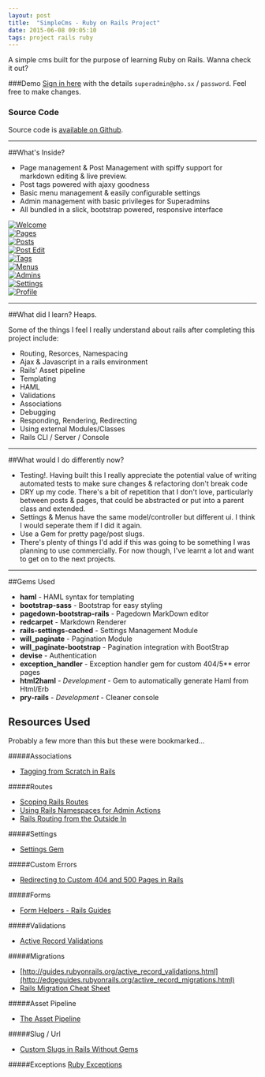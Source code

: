 ```yaml
---
layout: post
title:  "SimpleCms - Ruby on Rails Project"
date: 2015-06-08 09:05:10
tags: project rails ruby
---
```


A simple cms built for the purpose of learning Ruby on Rails. Wanna check it out?

###Demo
[Sign in here](https://frozen-bastion-6147.herokuapp.com/cms) with the details `superadmin@pho.sx` / `password`. Feel free to make changes.

### Source Code
Source code is [available on Github](https://github.com/pjho/rails_simple_cms).

---

##What's Inside?

* Page management & Post Management with spiffy support for markdown editing & live preview.
* Post tags powered with ajaxy goodness
* Basic menu management & easily configurable settings
* Admin management with basic privileges for Superadmins
* All bundled in a slick, bootstrap powered, responsive interface



<div  id="gallery" class="50% row uniform">

  <div class="4u">
    <a class="image fit thumb" href="/images/fulls/01_welcome.png">
      <img alt="Welcome" src="/images/thumbs/01_welcome.png">
    </a>
  </div>

  <div class="4u">
    <a class="image fit thumb" href="/images/fulls/02_pages.png">
      <img alt="Pages" src="/images/thumbs/02_pages.png">
    </a>
  </div>

  <div class="4u$">
    <a class="image fit thumb" href="/images/fulls/03_posts.png">
      <img alt="Posts" src="/images/thumbs/03_posts.png">
    </a>
  </div>

  <div class="4u">
    <a class="image fit thumb" href="/images/fulls/04_post_edit.png">
      <img alt="Post Edit" src="/images/thumbs/04_post_edit.png">
    </a>
  </div>

  <div class="4u">
    <a class="image fit thumb" href="/images/fulls/05_tags.png">
      <img alt="Tags" src="/images/thumbs/05_tags.png">
    </a>
  </div>

  <div class="4u$">
    <a class="image fit thumb" href="/images/fulls/06_menus.png">
      <img alt="Menus" src="/images/thumbs/06_menus.png">
    </a>
  </div>

  <div class="4u">
    <a class="image fit thumb" href="/images/fulls/07_admins.png">
      <img alt="Admins" src="/images/thumbs/07_admins.png">
    </a>
  </div>

  <div class="4u">
    <a class="image fit thumb" href="/images/fulls/08_settings.png">
      <img alt="Settings" src="/images/thumbs/08_settings.png">
    </a>
  </div>

  <div class="4u$">
    <a class="image fit thumb" href="/images/fulls/09_profile.png">
      <img alt="Profile" src="/images/thumbs/09_profile.png">
    </a>
  </div>

</div>

---
##What did I learn?
Heaps.

Some of the things I feel I really understand about rails after completing this project include:

* Routing, Resorces, Namespacing
* Ajax & Javascript in a rails environment
* Rails' Asset pipeline
* Templating
* HAML
* Validations
* Associations
* Debugging
* Responding, Rendering, Redirecting
* Using external Modules/Classes
* Rails CLI / Server / Console

---

##What would I do differently now?

* Testing!. Having built this I really appreciate the potential value of writing automated tests to make sure changes & refactoring don't break code
* DRY up my code. There's a bit of repetition that I don't love, particularly between posts & pages, that could be abstracted or put into a parent class and extended.
* Settings & Menus have the same model/controller but different ui. I think I would seperate them if I did it again.
* Use a Gem for pretty page/post slugs.
* There's plenty of things I'd add if this was going to be something I was planning to use commercially. For now though, I've learnt a lot and want to get on to the next projects.

---

##Gems Used

* **haml** - HAML syntax for templating
* **bootstrap-sass** - Bootstrap for easy styling
* **pagedown-bootstrap-rails** - Pagedown MarkDown editor
* **redcarpet** - Markdown Renderer
* **rails-settings-cached** - Settings Management Module
* **will_paginate** - Pagination Module
* **will_paginate-bootstrap** - Pagination integration with BootStrap
* **devise** - Authentication
* **exception_handler** - Exception handler gem for custom 404/5** error pages
* **html2haml** - *Development* - Gem to automatically generate Haml from Html/Erb
* **pry-rails** - *Development* - Cleaner console



## Resources Used
Probably a few more than this but these were bookmarked...

#####Associations

* [Tagging from Scratch in Rails](http://www.sitepoint.com/tagging-scratch-rails/)

#####Routes

* [Scoping Rails Routes](http://notahat.com/2014/02/05/scoping-rails-routes.html)
* [Using Rails Namespaces for Admin Actions](http://blog.roberteshleman.com/2014/08/14/using-rails-namespaces-for-admin-actions/)
* [Rails Routing from the Outside In](http://edgeguides.rubyonrails.org/routing.html)

#####Settings

* [Settings Gem](https://github.com/huacnlee/rails-settings-cached)

#####Custom Errors

* [Redirecting to Custom 404 and 500 Pages in Rails](http://easyactiverecord.com/blog/2014/08/19/redirecting-to-custom-404-and-500-pages-in-rails/)

#####Forms

* [Form Helpers - Rails Guides](http://guides.rubyonrails.org/form_helpers.html)

#####Validations

* [Active Record Validations](http://guides.rubyonrails.org/active_record_validations.html)

#####Migrations

* [http://guides.rubyonrails.org/active_record_validations.html](http://edgeguides.rubyonrails.org/active_record_migrations.html)
* [Rails Migration Cheat Sheet](https://gist.github.com/pjho/af5245d59ed0d27d9a6e)

#####Asset Pipeline

* [The Asset Pipeline](http://guides.rubyonrails.org/asset_pipeline.html)

#####Slug / Url

* [Custom Slugs in Rails Without Gems](http://code-worrier.com/blog/custom-slugs-in-rails/)

#####Exceptions
[Ruby Exceptions](http://rubylearning.com/satishtalim/ruby_exceptions.html)
